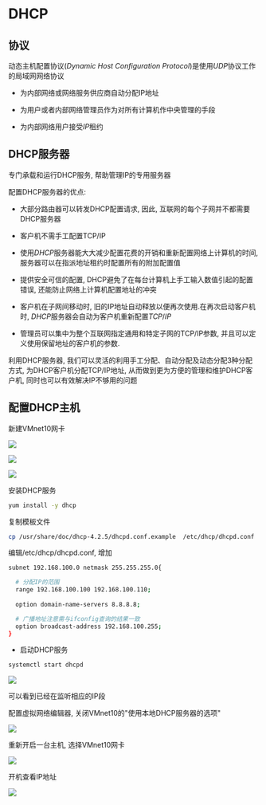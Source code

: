 <!--
 * @Description: 
 * @Version: 1.0
 * @Author: DaLao
 * @Email: dalao@xxx.com
 * @Date: 2021-03-24 17:08:04
 * @LastEditors: Li Yuanhao
 * @LastEditTime: 2023-04-05 16:30:28
-->


# DHCP


## 协议


动态主机配置协议($Dynamic$ $Host$ $Configuration$ $Protocol$)是使用$UDP$协议工作的局域网网络协议

- 为内部网络或网络服务供应商自动分配IP地址

- 为用户或者内部网络管理员作为对所有计算机作中央管理的手段

- 为内部网络用户接受$IP$租约



## DHCP服务器


专门承载和运行DHCP服务, 帮助管理IP的专用服务器

配置DHCP服务器的优点:

- 大部分路由器可以转发DHCP配置请求, 因此, 互联网的每个子网并不都需要DHCP服务器


- 客户机不需手工配置TCP/IP


- 使用$DHCP$服务器能大大减少配置花费的开销和重新配置网络上计算机的时间, 服务器可以在指派地址租约时配置所有的附加配置值


- 提供安全可信的配置, DHCP避免了在每台计算机上手工输入数值引起的配置错误, 还能防止网络上计算机配置地址的冲突


- 客户机在子网间移动时, 旧的IP地址自动释放以便再次使用.在再次启动客户机时, $DHCP$服务器会自动为客户机重新配置$TCP/IP$


- 管理员可以集中为整个互联网指定通用和特定子网的TCP/IP参数, 并且可以定义使用保留地址的客户机的参数.


利用DHCP服务器, 我们可以灵活的利用手工分配、自动分配及动态分配3种分配方式, 为DHCP客户机分配TCP/IP地址, 从而做到更为方便的管理和维护DHCP客户机, 同时也可以有效解决IP不够用的问题



## 配置DHCP主机


新建VMnet10网卡

![](https://cdn.hurra.ltd/img/20210325105620.png)

![](https://cdn.hurra.ltd/img/20210325105957.png)

![](https://cdn.hurra.ltd/img/20210325110230.png)

安装DHCP服务

```sh
yum install -y dhcp
```


复制模板文件

```sh
cp /usr/share/doc/dhcp-4.2.5/dhcpd.conf.example  /etc/dhcp/dhcpd.conf 
```


编辑/etc/dhcp/dhcpd.conf, 增加

```sh
subnet 192.168.100.0 netmask 255.255.255.0{

  # 分配IP的范围
  range 192.168.100.100 192.168.100.110;
  
  option domain-name-servers 8.8.8.8;

  # 广播地址注意需与ifconfig查询的结果一致
  option broadcast-address 192.168.100.255;
}
```

- 启动DHCP服务

```sh
systemctl start dhcpd
```

![](https://cdn.hurra.ltd/img/20210325112141.png)

可以看到已经在监听相应的IP段

配置虚拟网络编辑器, 关闭VMnet10的"使用本地DHCP服务器的选项"

![](https://cdn.hurra.ltd/img/20210325112452.png)

重新开启一台主机, 选择VMnet10网卡

![](https://cdn.hurra.ltd/img/20210325112725.png)

开机查看IP地址

![](https://cdn.hurra.ltd/img/20210325113017.png)
